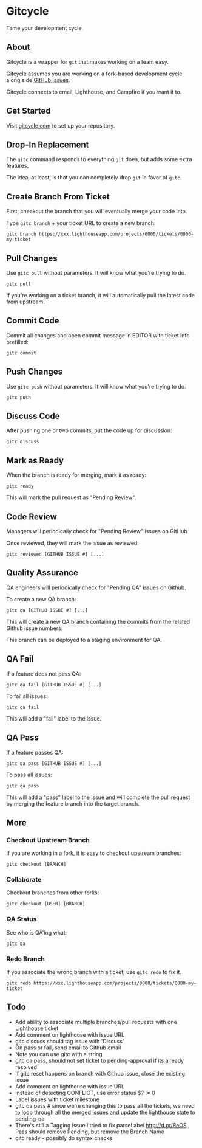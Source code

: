 Gitcycle
========

Tame your development cycle.

About
-----

Gitcycle is a wrapper for `git` that makes working on a team easy.

Gitcycle assumes you are working on a fork-based development cycle along side [GitHub Issues](https://github.com/features/projects/issues).

Gitcycle connects to email, Lighthouse, and Campfire if you want it to.

Get Started
-----------

Visit [gitcycle.com](http://gitcycle.com) to set up your repository.

Drop-In Replacement
-------------------

The `gitc` command responds to everything `git` does, but adds some extra features.

The idea, at least, is that you can completely drop `git` in favor of `gitc`.

Create Branch From Ticket
-------------------------

First, checkout the branch that you will eventually merge your code into.

Type `gitc branch` + your ticket URL to create a new branch:

	gitc branch https://xxx.lighthouseapp.com/projects/0000/tickets/0000-my-ticket

Pull Changes
------------

Use `gitc pull` without parameters. It will know what you're trying to do.

	gitc pull

If you're working on a ticket branch, it will automatically pull the latest code from upstream.

Commit Code
-----------

Commit all changes and open commit message in EDITOR with ticket info prefilled:

	gitc commit

Push Changes
------------

Use `gitc push` without parameters. It will know what you're trying to do.

	gitc push

Discuss Code
------------

After pushing one or two commits, put the code up for discussion:

	gitc discuss

Mark as Ready
-------------

When the branch is ready for merging, mark it as ready:

	gitc ready

This will mark the pull request as "Pending Review".

Code Review
-----------

Managers will periodically check for "Pending Review" issues on GitHub.

Once reviewed, they will mark the issue as reviewed:

	gitc reviewed [GITHUB ISSUE #] [...]

Quality Assurance
-----------------

QA engineers will periodically check for "Pending QA" issues on Github.

To create a new QA branch:

	gitc qa [GITHUB ISSUE #] [...]

This will create a new QA branch containing the commits from the related Github issue numbers.

This branch can be deployed to a staging environment for QA.

QA Fail
-------

If a feature does not pass QA:

	gitc qa fail [GITHUB ISSUE #] [...]

To fail all issues:

	gitc qa fail

This will add a "fail" label to the issue.

QA Pass
------- 

If a feature passes QA:

	gitc qa pass [GITHUB ISSUE #] [...]

To pass all issues:

	gitc qa pass

This will add a "pass" label to the issue and will complete the pull request by merging the feature branch into the target branch.

More
----

### Checkout Upstream Branch

If you are working in a fork, it is easy to checkout upstream branches:

	gitc checkout [BRANCH]

### Collaborate

Checkout branches from other forks:

	gitc checkout [USER] [BRANCH]

### QA Status

See who is QA'ing what:

	gitc qa

### Redo Branch

If you associate the wrong branch with a ticket, use `gitc redo` to fix it.

	gitc redo https://xxx.lighthouseapp.com/projects/0000/tickets/0000-my-ticket

Todo
----

* Add ability to associate multiple branches/pull requests with one Lighthouse ticket
* Add comment on lighthouse with issue URL
* gitc discuss should tag issue with 'Discuss'
* On pass or fail, send email to Github email
* Note you can use gitc with a string
* gitc qa pass, should not set ticket to pending-approval if its already resolved
* If gitc reset happens on branch with Github issue, close the existing issue
* Add comment on lighthouse with issue URL
* Instead of detecting CONFLICT, use error status $? != 0
* Label issues with ticket milestone
* gitc qa pass # since we're changing this to pass all the tickets, we need to loop through all the merged issues and update the lighthouse state to pending-qa
* There's still a Tagging Issue I tried to fix parseLabel http://d.pr/8eOS , Pass should remove Pending, but remove the Branch Name
* gitc ready - possibly do syntax checks
